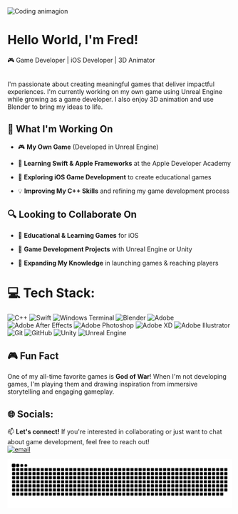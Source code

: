 <img src="https://github.com/user-attachments/assets/eee81b13-56df-4fff-94fd-7aa62cf6ce27" alt="Coding animagion" width="60%" />

<h1 align="left">Hello World, I'm Fred!</h1>
🎮 Game Developer | iOS Developer | 3D Animator  

<br>I'm passionate about creating meaningful games that deliver impactful experiences. I'm currently working on my own game using Unreal Engine while growing as a game developer. I also enjoy 3D animation and use Blender to bring my ideas to life. </br>



## 🚀 What I'm Working On  

- 🎮 **My Own Game** (Developed in Unreal Engine)  

- 🍏 **Learning Swift & Apple Frameworks** at the Apple Developer Academy  

- 📱 **Exploring iOS Game Development** to create educational games

- 💡 **Improving My C++ Skills** and refining my game development process  



## 🔍 Looking to Collaborate On  

- 🧠 **Educational & Learning Games** for iOS  

- 🎨 **Game Development Projects** with Unreal Engine or Unity  

- 🚀 **Expanding My Knowledge** in launching games & reaching players  



# 💻 Tech Stack:
![C++](https://img.shields.io/badge/c++-%2300599C.svg?style=for-the-badge&logo=c%2B%2B&logoColor=white) ![Swift](https://img.shields.io/badge/swift-F54A2A?style=for-the-badge&logo=swift&logoColor=white) ![Windows Terminal](https://img.shields.io/badge/Windows%20Terminal-%234D4D4D.svg?style=for-the-badge&logo=windows-terminal&logoColor=white) ![Blender](https://img.shields.io/badge/blender-%23F5792A.svg?style=for-the-badge&logo=blender&logoColor=white) ![Adobe](https://img.shields.io/badge/adobe-%23FF0000.svg?style=for-the-badge&logo=adobe&logoColor=white) ![Adobe After Effects](https://img.shields.io/badge/Adobe%20After%20Effects-9999FF.svg?style=for-the-badge&logo=Adobe%20After%20Effects&logoColor=white) ![Adobe Photoshop](https://img.shields.io/badge/adobe%20photoshop-%2331A8FF.svg?style=for-the-badge&logo=adobe%20photoshop&logoColor=white) ![Adobe XD](https://img.shields.io/badge/Adobe%20XD-470137?style=for-the-badge&logo=Adobe%20XD&logoColor=#FF61F6) ![Adobe Illustrator](https://img.shields.io/badge/adobe%20illustrator-%23FF9A00.svg?style=for-the-badge&logo=adobe%20illustrator&logoColor=white) ![Git](https://img.shields.io/badge/git-%23F05033.svg?style=for-the-badge&logo=git&logoColor=white) ![GitHub](https://img.shields.io/badge/github-%23121011.svg?style=for-the-badge&logo=github&logoColor=white) ![Unity](https://img.shields.io/badge/unity-%23000000.svg?style=for-the-badge&logo=unity&logoColor=white) ![Unreal Engine](https://img.shields.io/badge/unrealengine-%23313131.svg?style=for-the-badge&logo=unrealengine&logoColor=white)



## 🎮 Fun Fact  

One of my all-time favorite games is **God of War**! When I'm not developing games, I'm playing them and drawing inspiration from immersive storytelling and engaging gameplay.  


## 🌐 Socials:
📫 **Let's connect!** If you're interested in collaborating or just want to chat about game development, feel free to reach out!
<br>[![email](https://img.shields.io/badge/Email-D14836?logo=gmail&logoColor=white)](mailto:alchemyroomstudios@gmail.com)</br>



<picture>
  <source media="(prefers-color-scheme: dark)" srcset="https://raw.githubusercontent.com/The6eyes/The6eyes/output/github-snake-dark.svg" />
  <source media="(prefers-color-scheme: light)" srcset="https://raw.githubusercontent.com/The6eyes/The6eyes/output/github-snake.svg" />
  <img alt="github-snake" src="https://raw.githubusercontent.com/The6eyes/The6eyes/output/github-snake.svg" />
</picture>

###
###
